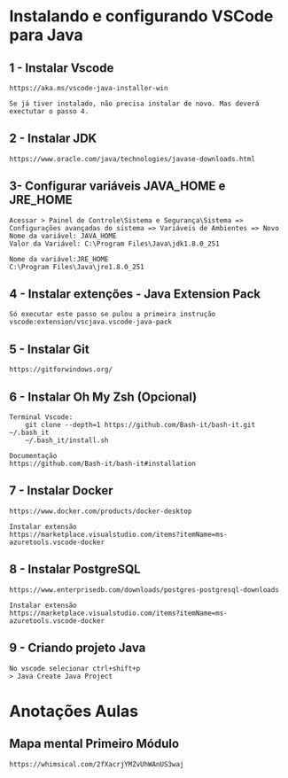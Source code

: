 # Instalando e configurando VSCode para Java

## 1 - Instalar Vscode
    https://aka.ms/vscode-java-installer-win 

    Se já tiver instalado, não precisa instalar de novo. Mas deverá exectutar o passo 4. 

## 2 - Instalar JDK
    https://www.oracle.com/java/technologies/javase-downloads.html

## 3- Configurar variáveis JAVA_HOME e JRE_HOME
    Acessar > Painel de Controle\Sistema e Segurança\Sistema => Configurações avançadas do sistema => Variáveis de Ambientes => Novo
    Nome da variável: JAVA_HOME
    Valor da Variável: C:\Program Files\Java\jdk1.8.0_251

    Nome da variável:JRE_HOME
    C:\Program Files\Java\jre1.8.0_251

## 4 - Instalar extenções - Java Extension Pack
    Só executar este passo se pulou a primeira instrução
    vscode:extension/vscjava.vscode-java-pack

## 5 - Instalar Git
    https://gitforwindows.org/

## 6 - Instalar Oh My Zsh  (Opcional)
   
    Terminal Vscode: 
        git clone --depth=1 https://github.com/Bash-it/bash-it.git ~/.bash_it
        ~/.bash_it/install.sh

    Documentação    
    https://github.com/Bash-it/bash-it#installation 


## 7 - Instalar Docker
    https://www.docker.com/products/docker-desktop  

    Instalar extensão 
    https://marketplace.visualstudio.com/items?itemName=ms-azuretools.vscode-docker 

## 8 - Instalar PostgreSQL 
    https://www.enterprisedb.com/downloads/postgres-postgresql-downloads 

    Instalar extensão
    https://marketplace.visualstudio.com/items?itemName=ms-azuretools.vscode-docker


## 9 - Criando projeto Java
    No vscode selecionar ctrl+shift+p
    > Java Create Java Project

# Anotações Aulas

## Mapa mental Primeiro Módulo
    https://whimsical.com/2fXacrjYMZvUhWAnUS3waj
